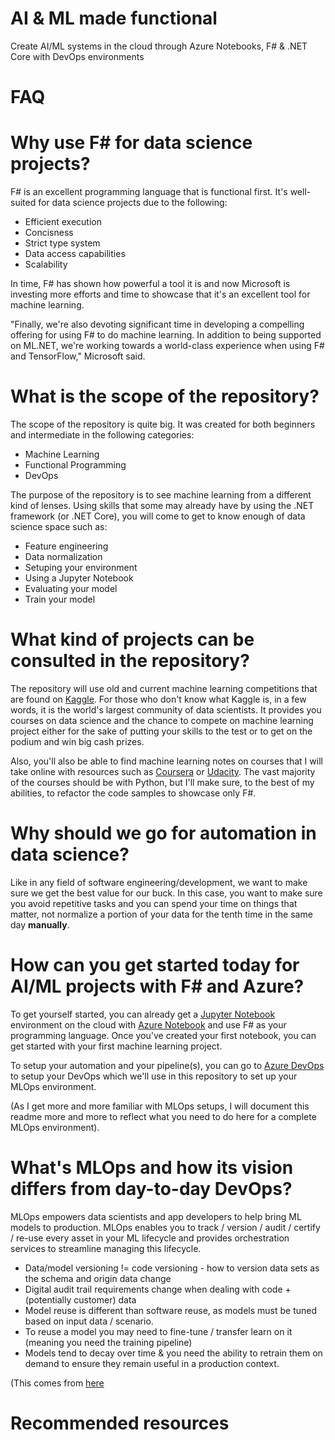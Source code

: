 # AI & ML made functional
Create AI/ML systems in the cloud through Azure Notebooks, F# & .NET Core with DevOps environments 


FAQ
===================


Why use F# for data science projects?
===================

F# is an excellent programming language that is functional first. It's well-suited for data science projects due to the following: 
* Efficient execution
* Concisness
* Strict type system
* Data access capabilities
* Scalability

In time, F# has shown how powerful a tool it is and now Microsoft is investing more efforts and time to showcase that it's an excellent tool for machine learning.

"Finally, we're also devoting significant time in developing a compelling offering for using F# to do machine learning. In addition to being supported on ML.NET, we're working towards a world-class experience when using F# and TensorFlow," Microsoft said. 

What is the scope of the repository?
===================

The scope of the repository is quite big. It was created for both beginners and intermediate in the following categories:

* Machine Learning
* Functional Programming
* DevOps

The purpose of the repository is to see machine learning from a different kind of lenses. Using skills that some may already have by using the .NET framework (or .NET Core), you will come to get to know enough of data science space such as:

* Feature engineering
* Data normalization
* Setuping your environment
* Using a Jupyter Notebook
* Evaluating your model
* Train your model


What kind of projects can be consulted in the repository?
===================

The repository will use old and current machine learning competitions that are found on [Kaggle](https://www.kaggle.com/). For those who don't know what Kaggle is, in a few words, it is the world's largest community of data scientists. It provides you courses on data science and the chance to compete on machine learning project either for the sake of putting your skills to the test or to get on the podium and win big cash prizes.

Also, you'll also be able to find machine learning notes on courses that I will take online with resources such as [Coursera](https://www.google.com/search?client=firefox-b-d&q=coursera) or [Udacity](https://www.udacity.com/). The vast majority of the courses should be with Python, but I'll make sure, to the best of my abilities, to refactor the code samples to showcase only F#.

Why should we go for automation in data science?
===================
Like in any field of software engineering/development, we want to make sure we get the best value for our buck. In this case, you want to make sure you avoid repetitive tasks and you can spend your time on things that matter, not normalize a portion of your data for the tenth time in the same day **manually**.


How can you get started today for AI/ML projects with F# and Azure?
===================
To get yourself started, you can already get a [Jupyter Notebook](https://jupyter.org/) environment on the cloud with [Azure Notebook](https://notebooks.azure.com/) and use F# as your programming language. Once you've created your first notebook, you can get started with your first machine learning project.

To setup your automation and your pipeline(s), you can go to [Azure DevOps](https://azure.microsoft.com/en-us/services/devops/) to setup your DevOps which we'll use in this repository to set up your MLOps environment.


(As I get more and more familiar with MLOps setups, I will document this readme more and more to reflect what you need to do here for a complete MLOps environment).


What's MLOps and how its vision differs from day-to-day DevOps?
===================

MLOps empowers data scientists and app developers to help bring ML models to production. MLOps enables you to track / version / audit / certify / re-use every asset in your ML lifecycle and provides orchestration services to streamline managing this lifecycle. 


* Data/model versioning != code versioning - how to version data sets as the schema and origin data change
* Digital audit trail requirements change when dealing with code + (potentially customer) data
* Model reuse is different than software reuse, as models must be tuned based on input data / scenario.
* To reuse a model you may need to fine-tune / transfer learn on it (meaning you need the training pipeline)
* Models tend to decay over time & you need the ability to retrain them on demand to ensure they remain useful in a production context.

(This comes from [here](https://github.com/microsoft/MLOps)

Recommended resources
===================
